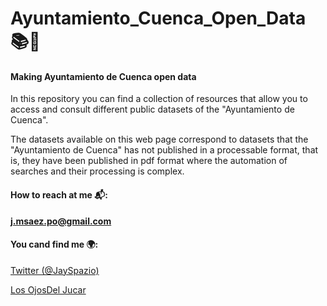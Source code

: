 # Ayuntamiento_Cuenca_Open_Data 📚💾

#### Making Ayuntamiento de Cuenca open data

In this repository you can find a collection of resources that allow you to access and consult different public datasets of the "Ayuntamiento de Cuenca".

The datasets available on this web page correspond to datasets that the "Ayuntamiento de Cuenca" has not published in a processable format, that is, they have been published in pdf format where the automation of searches and their processing is complex.

#### How to reach at me 📬: 

**j.msaez.po@gmail.com**

#### You cand find me 🌍:

[Twitter (@JaySpazio)](https://twitter.com/JaySpazio)

[Los OjosDel Jucar](https://losojosdeljucar.com/author/juan-morales/)
